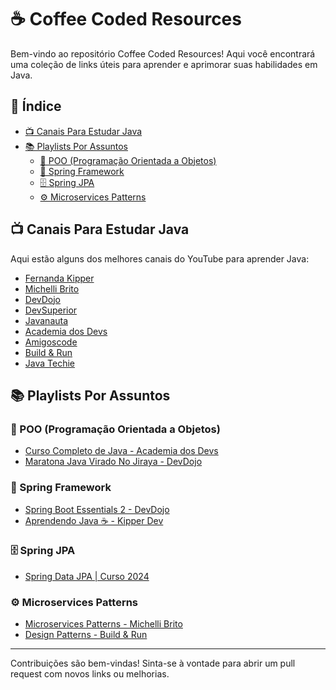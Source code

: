 # ☕ Coffee Coded Resources

Bem-vindo ao repositório Coffee Coded Resources! Aqui você encontrará uma coleção de links úteis para aprender e aprimorar suas habilidades em Java.

## 📑 Índice

- [📺 Canais Para Estudar Java](#canais-para-estudar-java)
- [📚 Playlists Por Assuntos](#playlists-por-assuntos)
  - [🔷 POO (Programação Orientada a Objetos)](#poo-programação-orientada-a-objetos)
  - [🌱 Spring Framework](#spring-framework)
  - [🗄️ Spring JPA](#spring-jpa)
  - [⚙️ Microservices Patterns](#microservices-patterns)

## 📺 Canais Para Estudar Java

Aqui estão alguns dos melhores canais do YouTube para aprender Java:

- [Fernanda Kipper](https://www.youtube.com/@kipperdev)
- [Michelli Brito](https://www.youtube.com/@MichelliBrito)
- [DevDojo](https://www.youtube.com/@DevDojoBrasil)
- [DevSuperior](https://www.youtube.com/@DevSuperior)
- [Javanauta](https://www.youtube.com/@javanauta)
- [Academia dos Devs](https://www.youtube.com/@AcademiadosDevs)
- [Amigoscode](https://www.youtube.com/@amigoscode)
- [Build & Run](https://www.youtube.com/@buildrun-tech)
- [Java Techie](https://www.youtube.com/@Javatechie)

## 📚 Playlists Por Assuntos

### 🔷 POO (Programação Orientada a Objetos)

- [Curso Completo de Java - Academia dos Devs](https://www.youtube.com/watch?v=kO98I2kuXz4&list=PLGPluF_nhP9oNl6vAwapJNqkWA8_CxRuy)
- [Maratona Java Virado No Jiraya - DevDojo](https://www.youtube.com/watch?v=VKjFuX91G5Q&list=PL62G310vn6nFIsOCC0H-C2infYgwm8SWW)

### 🌱 Spring Framework

- [Spring Boot Essentials 2 - DevDojo](https://www.youtube.com/playlist?list=PL62G310vn6nFBIxp6ZwGnm8xMcGE3VA5H)
- [Aprendendo Java ☕️ - Kipper Dev](https://www.youtube.com/playlist?list=PLNCSWIsR6ADISYlzI7POWQqYQ8x0VwNqh)

### 🗄️ Spring JPA

- [Spring Data JPA | Curso 2024](https://www.youtube.com/watch?v=Ca30sv9EbLo)

### ⚙️ Microservices Patterns

- [Microservices Patterns - Michelli Brito](https://www.youtube.com/playlist?list=PL8iIphQOyG-CnURJRh-IgZHKafiMgNaNU)
- [Design Patterns - Build & Run](https://www.youtube.com/playlist?list=PLxCh3SsamNs6JsldYlEkVHW_3rxAE8t8G)

---

Contribuições são bem-vindas! Sinta-se à vontade para abrir um pull request com novos links ou melhorias.
